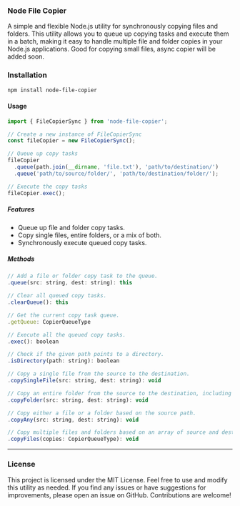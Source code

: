 ### Node File Copier

A simple and flexible Node.js utility for synchronously copying files and folders. This utility allows you to queue up copying tasks and execute them in a batch, making it easy to handle multiple file and folder copies in your Node.js applications.
Good for copying small files, async copier will be added soon.

### Installation

```bash
npm install node-file-copier
```

#### Usage

```javascript
import { FileCopierSync } from 'node-file-copier';

// Create a new instance of FileCopierSync
const fileCopier = new FileCopierSync();

// Queue up copy tasks
fileCopier
  .queue(path.join(__dirname, 'file.txt'), 'path/to/destination/')
  .queue('path/to/source/folder/', 'path/to/destination/folder/');

// Execute the copy tasks
fileCopier.exec();
```

##### Features

- Queue up file and folder copy tasks.
- Copy single files, entire folders, or a mix of both.
- Synchronously execute queued copy tasks.


##### Methods

```javascript
// Add a file or folder copy task to the queue.
.queue(src: string, dest: string): this

// Clear all queued copy tasks.
.clearQueue(): this

// Get the current copy task queue.
.getQueue: CopierQueueType

// Execute all the queued copy tasks.
.exec(): boolean

// Check if the given path points to a directory.
.isDirectory(path: string): boolean

// Copy a single file from the source to the destination.
.copySingleFile(src: string, dest: string): void

// Copy an entire folder from the source to the destination, including its subdirectories and files.
.copyFolder(src: string, dest: string): void

// Copy either a file or a folder based on the source path.
.copyAny(src: string, dest: string): void

// Copy multiple files and folders based on an array of source and destination pairs.
.copyFiles(copies: CopierQueueType): void

```

---
### License

This project is licensed under the MIT License. Feel free to use and modify this utility as needed. If you find any issues or have suggestions for improvements, please open an issue on GitHub. Contributions are welcome!